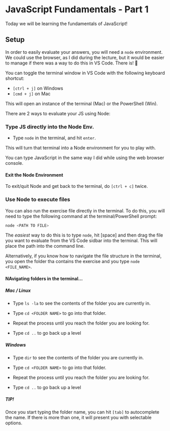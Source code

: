 # JavaScript Fundamentals - Part 1

Today we will be learning the fundamentals of JavaScript!

## Setup

In order to easily evaluate your answers, you will need a `node` environment. We could use the browser, as I did during the lecture, but it would be easier to manage if there was a way to do this in VS Code. There is! 🤯

You can toggle the terminal window in VS Code with the following keyboard shortcut:

- `[ctrl + j]` on Windows
- `[cmd + j]` on Mac

This will open an instance of the terminal (Mac) or the PowerShell (Win). 

There are 2 ways to evaluate your JS using Node:

### Type JS directly into the Node Env.

- Type `node` in the terminal, and hit `enter`.

This will turn that terminal into a Node environment for you to play with.

You can type JavaScript in the same way I did while using the web browser console.

#### Exit the Node Environment

To exit/quit Node and get back to the terminal, do `[ctrl + c]` twice.

### Use Node to execute files

You can also run the exercise file directly in the terminal. To do this, you will need to type the following command at the terminal/PowerShell prompt:

```js
node <PATH TO FILE>
```

The _easiest_ way to do this is to type `node`, hit [space] and then drag the file you want to evaluate from the VS Code sidbar into the terminal. This will place the path into the command line.

Alternatively, if you know how to navigate the file structure in the terminal, you open the folder tha contains the exercise and you type `node <FILE_NAME>`.

#### NAvigating folders in the terminal...

##### Mac / Linux

- Type `ls -la` to see the contents of the folder you are currently in.
- Type `cd <FOLDER NAME>` to go into that folder.
- Repeat the process until you reach the folder you are looking for.

- Type `cd ..` to go back up a level

##### Windows

- Type `dir` to see the contents of the folder you are currently in.
- Type `cd <FOLDER NAME>` to go into that folder.
- Repeat the process until you reach the folder you are looking for.

- Type `cd ..` to go back up a level

##### TIP!

Once you start typing the folder name, you can hit `[tab]` to autocomplete the name. If there is more than one, it will present you with selectable options.

